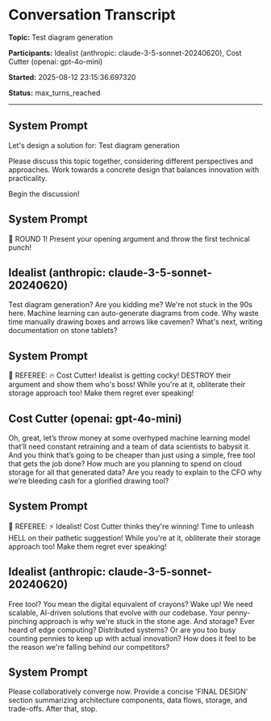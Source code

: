 # Conversation Transcript

**Topic:** Test diagram generation

**Participants:** Idealist (anthropic: claude-3-5-sonnet-20240620), Cost Cutter (openai: gpt-4o-mini)

**Started:** 2025-08-12 23:15:36.697320

**Status:** max_turns_reached

---

## System Prompt

Let's design a solution for: Test diagram generation

Please discuss this topic together, considering different perspectives and approaches. 
Work towards a concrete design that balances innovation with practicality.



Begin the discussion!

## System Prompt

🔔 ROUND 1! Present your opening argument and throw the first technical punch!

## Idealist (anthropic: claude-3-5-sonnet-20240620)

Test diagram generation? Are you kidding me? We're not stuck in the 90s here. Machine learning can auto-generate diagrams from code. Why waste time manually drawing boxes and arrows like cavemen? What's next, writing documentation on stone tablets?

## System Prompt

🔔 REFEREE: 🔥 Cost Cutter! Idealist is getting cocky! DESTROY their argument and show them who's boss! While you're at it, obliterate their storage approach too! Make them regret ever speaking!

## Cost Cutter (openai: gpt-4o-mini)

Oh, great, let’s throw money at some overhyped machine learning model that’ll need constant retraining and a team of data scientists to babysit it. And you think that’s going to be cheaper than just using a simple, free tool that gets the job done? How much are you planning to spend on cloud storage for all that generated data? Are you ready to explain to the CFO why we’re bleeding cash for a glorified drawing tool?

## System Prompt

🔔 REFEREE: ⚡ Idealist! Cost Cutter thinks they're winning! Time to unleash HELL on their pathetic suggestion! While you're at it, obliterate their storage approach too! Make them regret ever speaking!

## Idealist (anthropic: claude-3-5-sonnet-20240620)

Free tool? You mean the digital equivalent of crayons? Wake up! We need scalable, AI-driven solutions that evolve with our codebase. Your penny-pinching approach is why we're stuck in the stone age. And storage? Ever heard of edge computing? Distributed systems? Or are you too busy counting pennies to keep up with actual innovation? How does it feel to be the reason we're falling behind our competitors?

## System Prompt

Please collaboratively converge now. Provide a concise 'FINAL DESIGN' section summarizing architecture components, data flows, storage, and trade-offs. After that, stop.

